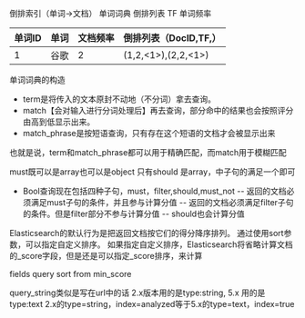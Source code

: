 倒排索引（单词->文档）
单词词典
倒排列表
TF 单词频率

|单词ID|单词|文档频率|倒排列表（DocID,TF,<POS>）|
|-|-|-|-|
|1|谷歌|2|(1,2,<1>),(2,2,<1>)|

单词词典的构造


- term是将传入的文本原封不动地（不分词）拿去查询。
- match【会对输入进行分词处理后】再去查询，部分命中的结果也会按照评分由高到低显示出来。
- match_phrase是按短语查询，只有存在这个短语的文档才会被显示出来

也就是说，term和match_phrase都可以用于精确匹配，而match用于模糊匹配

must既可以是array也可以是object
只有should 是array，中子句的满足一个即可

- Bool查询现在包括四种子句，must，filter,should,must_not
-- 返回的文档必须满足must子句的条件，并且参与计算分值
-- 返回的文档必须满足filter子句的条件。但是filter部分不参与计算分值
-- should也会计算分值


Elasticsearch的默认行为是把返回文档按它们的得分降序排列。
通过使用sort参数，可以指定自定义排序。
如果指定自定义排序，Elasticsearch将省略计算文档的_score字段，但是还是可以指定_score排序，来计算

fields
query
sort
from
min_score


query_string类似是写在url中的话
2.x版本用的是type:string, 5.x 用的是type:text
2.x的type=string，index=analyzed等于5.x的type=text，index=true

